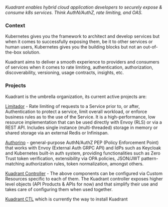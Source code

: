 _Kuadrant enables hybrid cloud application developers to securely expose & consume k8s services. Think AuthN/AuthZ, rate limiting, and OAS._

### Context
Kubernetes gives you the framework to architect and develop services but when it comes to successfully exposing them, be it to other services or human users, Kubernetes gives you the building blocks but not an out-of-the-box solution.

Kuadrant aims to deliver a smooth experience to providers and consumers of services when it comes to rate limiting, authentication, authorization, discoverability, versioning, usage contracts, insights, etc. 

### Projects
Kuadrant is the umbrella organization, its current active projects are:

[Limitador](https://github.com/Kuadrant/limitador) - Rate limiting of requests to a Service prior to, or after, Authentication to protect a service, limit overall workload, or enforce business rules as to the use of the Service. It is a high-performance, low resource implementation that can be used directly with Envoy (RLS) or via a REST API. Includes single instance (multi-threaded) storage in memory or shared storage via an external Redis or Infinispan.

[Authorino](https://github.com/Kuadrant/authorino) - general-purpose AuthN/AuthZ PEP (Policy Enforcement Point) that works with Envoy (External Auth GRPC API) and IdPs such as Keycloak and Kubernetes built-in auth system, providing functionalities such as Zero Trust token verification, extensibility via OPA policies, JSON/JWT pattern-matching authorization rules, token normalization, amongst others.

[Kuadrant Controller](https://github.com/Kuadrant/kuadrant-controller) - The above components can be configured via Custom Resources specific to each of them. The Kuadrant controller exposes higher level objects (API Products & APIs for now) and  that simplify their use and takes care of configuring them when used together.

[Kuadrant CTL](https://github.com/Kuadrant/kuadrantctl) which is currently the way to install Kuadrant
